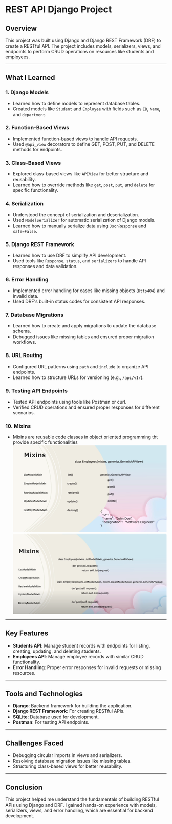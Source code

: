 # REST API Django Project

## Overview
This project was built using Django and Django REST Framework (DRF) to create a RESTful API. The project includes models, serializers, views, and endpoints to perform CRUD operations on resources like students and employees.

---

## What I Learned

### 1. **Django Models**
- Learned how to define models to represent database tables.
- Created models like `Student` and `Employee` with fields such as `ID`, `Name`, and `department`.

### 2. **Function-Based Views**
- Implemented function-based views to handle API requests.
- Used `@api_view` decorators to define GET, POST, PUT, and DELETE methods for endpoints.

### 3. **Class-Based Views**
- Explored class-based views like `APIView` for better structure and reusability.
- Learned how to override methods like `get`, `post`, `put`, and `delete` for specific functionality.

### 4. **Serialization**
- Understood the concept of serialization and deserialization.
- Used `ModelSerializer` for automatic serialization of Django models.
- Learned how to manually serialize data using `JsonResponse` and `safe=False`.

### 5. **Django REST Framework**
- Learned how to use DRF to simplify API development.
- Used tools like `Response`, `status`, and `serializers` to handle API responses and data validation.

### 6. **Error Handling**
- Implemented error handling for cases like missing objects (`Http404`) and invalid data.
- Used DRF's built-in status codes for consistent API responses.

### 7. **Database Migrations**
- Learned how to create and apply migrations to update the database schema.
- Debugged issues like missing tables and ensured proper migration workflows.

### 8. **URL Routing**
- Configured URL patterns using `path` and `include` to organize API endpoints.
- Learned how to structure URLs for versioning (e.g., `/api/v1/`).

### 9. **Testing API Endpoints**
- Tested API endpoints using tools like Postman or curl.
- Verified CRUD operations and ensured proper responses for different scenarios.


### 10. **Mixins**
- Mixins are reusable code classes in object oriented programming  tht provide specific functionalities   
![alt text](image.png)
![alt text](image-1.png)
---

## Key Features
- **Students API**: Manage student records with endpoints for listing, creating, updating, and deleting students.
- **Employees API**: Manage employee records with similar CRUD functionality.
- **Error Handling**: Proper error responses for invalid requests or missing resources.

---

## Tools and Technologies
- **Django**: Backend framework for building the application.
- **Django REST Framework**: For creating RESTful APIs.
- **SQLite**: Database used for development.
- **Postman**: For testing API endpoints.

---

## Challenges Faced
- Debugging circular imports in views and serializers.
- Resolving database migration issues like missing tables.
- Structuring class-based views for better reusability.

---

## Conclusion
This project helped me understand the fundamentals of building RESTful APIs using Django and DRF. I gained hands-on experience with models, serializers, views, and error handling, which are essential for backend development.